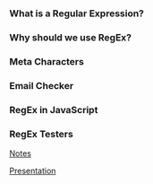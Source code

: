 ### What is a Regular Expression?

### Why should we use RegEx?

### Meta Characters

### Email Checker

### RegEx in JavaScript

### RegEx Testers



[Notes](https://hackmd.io/5iewGZ82Rj2cjWeESb2cFA#)

[Presentation](https://hackmd.io/o747gKBnSkmt7pwAsqBmJg)
